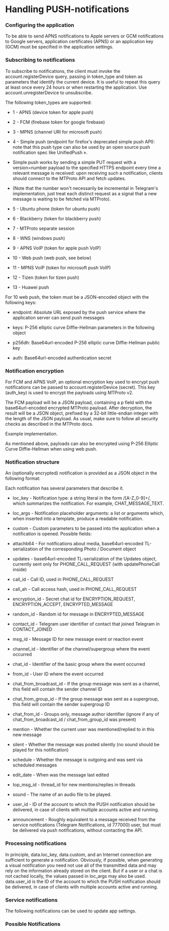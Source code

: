 # Handling PUSH-notifications

### Configuring the application

To be able to send APNS notifications to Apple servers or GCM notifications to Google servers, application certificates (APNS) or an application key (GCM) must be specified in the application settings.

### Subscribing to notifications

To subscribe to notifications, the client must invoke the account.registerDevice query, passing in token_type and token as parameters that identify the current device. It is useful to repeat this query at least once every 24 hours or when restarting the application. Use account.unregisterDevice to unsubscribe.

The following token_types are supported:

- 1 - APNS (device token for apple push)

- 2 - FCM (firebase token for google firebase)

- 3 - MPNS (channel URI for microsoft push)

- 4 - Simple push (endpoint for firefox's deprecated simple push API): note that this push type can also be used by an open source push notification spec like UnifiedPush ».

- Simple push works by sending a simple PUT request with a version=number payload to the specified HTTPS endpoint every time a relevant message is received: upon receiving such a notification, clients should connect to the MTProto API and fetch updates.

- (Note that the number won't necessarily be incremental in Telegram's implementation, just treat each distinct request as a signal that a new message is waiting to be fetched via MTProto).

- 5 - Ubuntu phone (token for ubuntu push)

- 6 - Blackberry (token for blackberry push)

- 7 - MTProto separate session

- 8 - WNS (windows push)

- 9 - APNS VoIP (token for apple push VoIP)

- 10 - Web push (web push, see below)

- 11 - MPNS VoIP (token for microsoft push VoIP)

- 12 - Tizen (token for tizen push)

- 13 - Huawei push

For 10 web push, the token must be a JSON-encoded object with the following keys:

- endpoint: Absolute URL exposed by the push service where the application server can send push messages

- keys: P-256 elliptic curve Diffie-Hellman parameters in the following object

- p256dh: Base64url-encoded P-256 elliptic curve Diffie-Hellman public key

- auth: Base64url-encoded authentication secret

### Notification encryption

For FCM and APNS VoIP, an optional encryption key used to encrypt push notifications can be passed to account.registerDevice (secret). This key (auth_key) is used to encrypt the payloads using MTProto v2.

The FCM payload will be a JSON payload, containing a p field with the base64url-encoded encrypted MTProto payload. After decryption, the result will be a JSON object, prefixed by a 32-bit little-endian integer with the length of the JSON payload. As usual, make sure to follow all security checks as described in the MTProto docs.

Example implementation.

As mentioned above, payloads can also be encrypted using P-256 Elliptic Curve Diffie-Hellman when using web push.

### Notification structure

An (optionally encrypted) notification is provided as a JSON object in the following format:

Each notification has several parameters that describe it.

- loc_key - Notification type: a string literal in the form /[A-Z_0-9]+/, which summarizes the notification. For example, CHAT_MESSAGE_TEXT.

- loc_args - Notification placeholder arguments: a list or arguments which, when inserted into a template, produce a readable notification.

- custom - Custom parameters to be passed into the application when a notification is opened. Possible fields:

- attachb64 - For notifications about media, base64url-encoded TL-serialization of the corresponding Photo / Document object

- updates - base64url-encoded TL-serialization of the Updates object, currently sent only for PHONE_CALL_REQUEST (with updatePhoneCall inside)

- call_id - Call ID, used in PHONE_CALL_REQUEST

- call_ah - Call access hash, used in PHONE_CALL_REQUEST

- encryption_id - Secret chat id for ENCRYPTION_REQUEST, ENCRYPTION_ACCEPT, ENCRYPTED_MESSAGE

- random_id - Random id for message in ENCRYPTED_MESSAGE

- contact_id - Telegram user identifier of contact that joined Telegram in CONTACT_JOINED

- msg_id - Message ID for new message event or reaction event

- channel_id - Identifier of the channel/supergroup where the event occurred

- chat_id - Identifier of the basic group where the event occurred

- from_id - User ID where the event occurred

- chat_from_broadcast_id - If the group message was sent as a channel, this field will contain the sender channel ID

- chat_from_group_id - If the group message was sent as a supergroup, this field will contain the sender supergroup ID

- chat_from_id - Groups only, message author identifier (ignore if any of chat_from_broadcast_id / chat_from_group_id was present)

- mention - Whether the current user was mentioned/replied to in this new message

- silent - Whether the message was posted silently (no sound should be played for this notification)

- schedule - Whether the message is outgoing and was sent via scheduled messages

- edit_date - When was the message last edited

- top_msg_id - thread_id for new mentions/replies in threads

- sound - The name of an audio file to be played.

- user_id - ID of the account to which the PUSH notification should be delivered, in case of clients with multiple accounts active and running.

- announcement - Roughly equivalent to a message received from the service notifications (Telegram Notifications, id 777000) user, but must be delivered via push notifications, without contacting the API.

### Processing notifications

In principle, data.loc_key, data.custom, and an Internet connection are sufficient to generate a notification. Obviously, if possible, when generating a visual notification you need not use all of the transmitted data and may rely on the information already stored on the client. But if a user or a chat is not cached locally, the values passed in loc_args may also be used. data.user_id is the ID of the account to which the PUSH notification should be delivered, in case of clients with multiple accounts active and running.

### Service notifications

The following notifications can be used to update app settings.

### Possible Notifications

